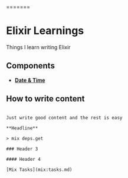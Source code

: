 =======
# Elixir Learnings
Things I learn writing Elixir

## Components
- **[Date & Time](attributes:date_time.md)**


## How to write content
```

Just write good content and the rest is easy

**Headline**

> mix deps.get

### Header 3

#### Header 4

[Mix Tasks](mix:tasks.md)
```
